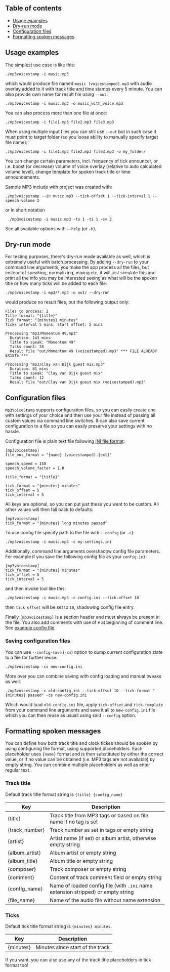 
## Table of contents ##

 * [Usage examples](#usage-examples)
 * [Dry-run mode](#dry-run-mode)
 * [Configuration files](#configuration-files)
 * [Formatting spoken messages](#formatting-spoken-messages)


## Usage examples ##

 The simplest use case is like this:

    ./mp3voicestamp -i music.mp3

 which would produce file named `music (voicestamped).mp3` with audio overlay added to it with track title
 and time stamps every 5 minute. You can also provide own name for result file using `--out`:
 
    ./mp3voicestamp -i music.mp3 -o music_with_voice.mp3

 You can also process more than one file at once:
 
    ./mp3voicestamp -i file1.mp3 file2.mp3 file3.mp3

 When using multiple input files you can still use `--out` but in such case it must point to target folder
 (so you loose ability to manually specify target file name):
 
    ./mp3voicestamp -i file1.mp3 file2.mp3 file3.mp3 -o my_folder/

 You can change certain parameters, incl. frequency of tick announcer, or i.e. boost (or decrease) volume of voice
 overlay (relative to auto calculated volume level), change template for spoken track title or time announcements. 
  
 Sample MP3 include with project was created with:
 
    ./mp3voicestamp --in music.mp3 --tick-offset 1 --tick-interval 1 --speech-volume 2

 or in short notation
 
     ./mp3voicestamp -i music.mp3 -to 1 -ti 1 -sv 2
 
 See all available options with `--help` (or `-h`).

## Dry-run mode ##

 For testing purposes, there's dry-run mode available as well, which is extremely useful with batch processing.
 By adding `--dry-run` to your command line arguments, you make the app process all the files, but instead
 of speaking, normalizing, mixing etc, it will just simulate this and print all the info you may be interested
 seeing as what will be the spoken title or how many ticks will be added to each file:
 
    ./mp3voicestamp -i mp3/*.mp3 -o out/ --dry-run

 would produce no result files, but the following output only:
    
    Files to process: 2
    Title format: "{title}"
    Tick format: "{minutes} minutes"
    Ticks interval 5 mins, start offset: 5 mins

    Processing "mp3/Momentum 49.mp3"
      Duration: 143 mins
      Title to speak: "Momentum 49"
      Ticks count: 28
      Result file "out/Momentum 49 (voicestamped).mp3" *** FILE ALREADY EXISTS ***

    Processing "mp3/Clay van Dijk guest mix.mp3"
      Duration: 61 mins
      Title to speak: "Clay van Dijk guest mix"
      Ticks count: 12
      Result file "out/Clay van Dijk guest mix (voicestamped).mp3" 
 
 
  
 
## Configuration files ##

 `Mp3VoiceStamp` supports configuration files, so you can easily create one with settings of your choice and
 then use your file instead of passing all custom values via command line switches. It can also save current
 configuration to a file so you can easily preserve your settings with no hassle.
 
 Configuration file is plain text file following [INI file format](https://en.wikipedia.org/wiki/INI_file):
 
    [mp3voicestamp]
    file_out_format = "{name} (voicestamped).{ext}"

    speech_speed = 150
    speech_volume_factor = 1.0

    title_format = "{title}"

    tick_format = "{minutes} minutes"
    tick_offset = 5
    tick_interval = 5

 All keys are optional, so you can put just these you want to be custom. All other values will then fall back
 to defaults:

    [mp3voicestamp]
    tick_format = "{minutes} long minutes passed"

 To use config file specify path to the file with `--config` (or `-c`):
 
    ./mp3voicestamp -i music.mp3 -c my-settings.ini

 Additionally, command line arguments overshadow config file parameters. For example if you save the following 
 config file as your `config.ini`:
 
    [mp3voicestamp]
    tick_format = "{minutes} minutes"
    tick_offset = 5
    tick_interval = 5

 and then invoke tool like this:
 
    ./mp3voicestamp -i music.mp3 -c config.ini --tick-offset 10

 then `tick offset` will be set to `10`, shadowing config file entry.
 
 Finally `[mp3voicestamp]` is a section header and must always be present in the file. You also add comments
 with use of `#` at beginning of comment line. See [example config file](../example-config.ini).
 
 ### Saving configuration files ###
 
 You can use `--config-save` (`-cs`) option to dump current configuration state to a file for further reuse:
 
    ./mp3voicestamp -cs new-config.ini
 
 More over you can combine saving with config loading and manual tweaks as well:
 
    ./mp3voicestamp -c old-config.ini --tick-offset 10 --tick-format "{minutes} passed" -cs new-config.ini

 Which would load `old-config.ini` file, apply `tick-offset` and `tick-template` from your command line arguments
 and save it all to `new-config.ini` file which you can then reuse as usuall using said `--config` option.
 
## Formatting spoken messages ##

 You can define how both track title and clock tickes should be spoken by using configuring the format, 
 using supported placeholders. Each placeholder uses `{name}` format and is then substituted by either
 the correct value, or if no value can be obtained (i.e. MP3 tags are not available) by empty string.
 You can combine multiple placeholders as well as enter regular text.
 
 ### Track title ###

 Default track title format string is `{title} {config_name}` 
 
 | Key            | Description                                                                      |
 | -------------- | -------------------------------------------------------------------------------- |
 | {title}        | Track title from MP3 tags or based on file name if no tag is set                 |
 | {track_number} | Track number as set in tags or empty string                                      |
 | {artist}       | Artist name (if set) or album artist, otherwise empty string                     |
 | {album_artist} | Album artist or empty string                                                     |
 | {album_title}  | Album title or empty string                                                      |
 | {composer}     | Track composer or empty string                                                   |
 | {comment}      | Content of track comment field or empty string                                   |
 | {config_name}  | Name of loaded config file (with `.ini` name extension stripped) or empty string |
 | {file_name}    | Name of the audio file without name extension                                    |
 
 ### Ticks ###

 Default tick title format string is `{minutes} minutes`.

 | Key       | Description                      |
 | --------- | -------------------------------- |
 | {minutes} | Minutes since start of the track | 
 
 If you want, you can also use any of the track title placeholders in tick format too! 
